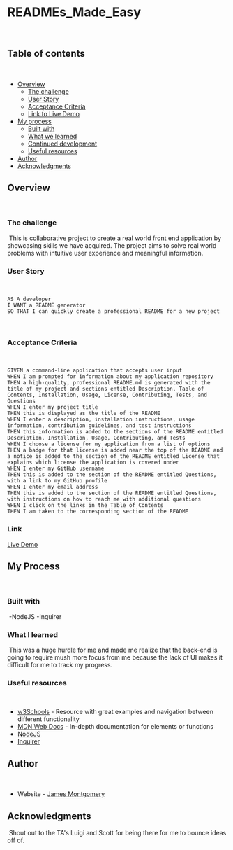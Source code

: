 # READMEs_Made_Easy
​
## Table of contents
​
- [Overview](#overview)
  - [The challenge](#the-challenge)
  - [User Story](#user-story)
  - [Acceptance Criteria](#acceptance-criteria)
  - [Link to Live Demo](#link)
- [My process](#my-process)
  - [Built with](#built-with)
  - [What we learned](#what-we-learned)
  - [Continued development](#continued-development)
  - [Useful resources](#useful-resources)
- [Author](#author)
- [Acknowledgments](#acknowledgments)
​
## Overview
​
### The challenge
​
This is collaborative project to create a real world front end application by showcasing skills we have acquired. The project aims to solve real world problems with intuitive user experience and meaningful information.
​
### User Story
​
```
AS A developer
I WANT a README generator
SO THAT I can quickly create a professional README for a new project
```
​
### Acceptance Criteria
​
```
GIVEN a command-line application that accepts user input
WHEN I am prompted for information about my application repository
THEN a high-quality, professional README.md is generated with the title of my project and sections entitled Description, Table of Contents, Installation, Usage, License, Contributing, Tests, and Questions
WHEN I enter my project title
THEN this is displayed as the title of the README
WHEN I enter a description, installation instructions, usage information, contribution guidelines, and test instructions
THEN this information is added to the sections of the README entitled Description, Installation, Usage, Contributing, and Tests
WHEN I choose a license for my application from a list of options
THEN a badge for that license is added near the top of the README and a notice is added to the section of the README entitled License that explains which license the application is covered under
WHEN I enter my GitHub username
THEN this is added to the section of the README entitled Questions, with a link to my GitHub profile
WHEN I enter my email address
THEN this is added to the section of the README entitled Questions, with instructions on how to reach me with additional questions
WHEN I click on the links in the Table of Contents
THEN I am taken to the corresponding section of the README
```

### Link

[Live Demo](https://drive.google.com/file/d/1Yjlv37voWcve5yRSrOwuD8LSr5of6ztx/view)
​
## My Process
​
### Built with
​
-NodeJS
-Inquirer
​
### What I learned
​
This was a huge hurdle for me and made me realize that the back-end is going to require mush more focus from me because the lack of UI makes it difficult for me to track my progress.
​
### Useful resources
​
- [w3Schools](https://www.w3schools.com/) - Resource with great examples and navigation between different functionality
- [MDN Web Docs](https://developer.mozilla.org/en-US/docs/Learn/JavaScript) - In-depth documentation for elements or functions
- [NodeJS](https://nodejs.org/en/docs/)
- [Inquirer](https://www.npmjs.com/package/inquirer)

## Author
​
- Website - [James Montgomery](https://jmonty94.github.io/portfolio/)

## Acknowledgments
​
Shout out to the TA's Luigi and Scott for being there for me to bounce ideas off of.
